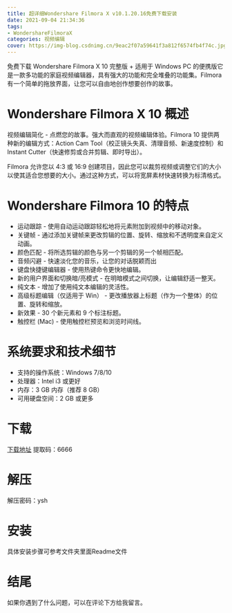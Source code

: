 ```yaml
---
title: 超详细Wondershare Filmora X v10.1.20.16免费下载安装
date: 2021-09-04 21:34:36
tags:
- WondershareFilmoraX
categories: 视频编辑
cover: https://img-blog.csdnimg.cn/9eac2f07a59641f3a812f6574fb4f74c.jpg
---
```


免费下载 Wondershare Filmora X 10 完整版 + 适用于 Windows PC 的便携版它是一款多功能的家庭视频编辑器，具有强大的功能和完全堆叠的功能集。Filmora 有一个简单的拖放界面，让您可以自由地创作想要创作的故事。

# Wondershare Filmora X 10 概述
视频编辑简化 - 点燃您的故事。强大而直观的视频编辑体验。Filmora 10 提供两种新的编辑方式：Action Cam Tool（校正镜头失真、清理音频、新速度控制）和 Instant Cutter（快速修剪或合并剪辑、即时导出）。

Filmora 允许您以 4:3 或 16:9 创建项目，因此您可以裁剪视频或调整它们的大小以使其适合您想要的大小。通过这种方式，可以将宽屏素材快速转换为标清格式。

# Wondershare Filmora 10 的特点
- 运动跟踪 - 使用自动运动跟踪轻松地将元素附加到视频中的移动对象。
- 关键帧 - 通过添加关键帧来更改剪辑的位置、旋转、缩放和不透明度来自定义动画。
- 颜色匹配 - 将所选剪辑的颜色与另一个剪辑的另一个帧相匹配。
- 音频闪避 - 快速淡化您的音乐，让您的对话脱颖而出
- 键盘快捷键编辑器 - 使用热键命令更快地编辑。
- 新的用户界面和切换暗/亮模式 - 在明暗模式之间切换，让编辑舒适一整天。
- 纯文本 - 增加了使用纯文本编辑的灵活性。
- 高级标题编辑（仅适用于 Win） - 更改播放器上标题（作为一个整体）的位置、旋转和缩放。
- 新效果 - 30 个新元素和 9 个标注标题。
- 触控栏 (Mac) - 使用触控栏预览和浏览时间线。

# 系统要求和技术细节
- 支持的操作系统：Windows 7/8/10
- 处理器：Intel i3 或更好
- 内存：3 GB 内存（推荐 8 GB）
- 可用硬盘空间：2 GB 或更多

# 下载
[下载地址](https://pan.baidu.com/s/1ydk7Qfu8Eayd6GRZ3GxE8w)
提取码：6666

# 解压
解压密码：ysh

# 安装
具体安装步骤可参考文件夹里面Readme文件

# 结尾
如果你遇到了什么问题，可以在评论下方给我留言。









